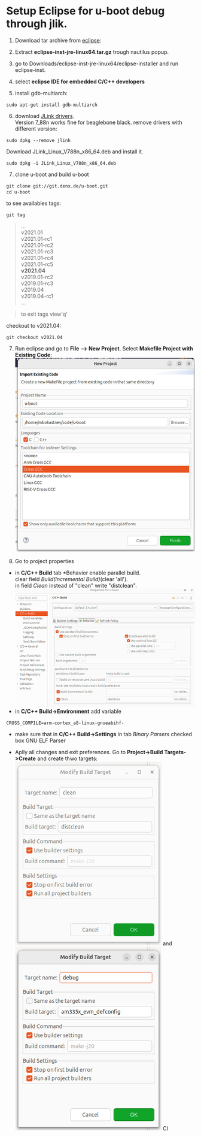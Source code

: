 # Setup Eclipse for u-boot debug through jlik.

1. Download tar archive from [eclipse](https://www.eclipse.org/downloads/):
2. Extract **eclipse-inst-jre-linux64.tar.gz** trough nautilus popup.
3. go to Downloads/eclipse-inst-jre-linux64/eclipse-installer and run eclipse-inst.
4. select **eclipse IDE for embedded C/C++ developers**

5. install gdb-multiarch:
```
sudo apt-get install gdb-multiarch
```
6. download [JLink drivers](https://www.segger.com/downloads/jlink/).  
Version 7_88n works fine for beaglebone black. 
remove drivers with different version:
```
sudo dpkg --remove jlink
```
Download JLink_Linux_V788n_x86_64.deb and install it.
```
sudo dpkg -i JLink_Linux_V788n_x86_64.deb
```
7. clone u-boot and build u-boot
```
git clone git://git.denx.de/u-boot.git
cd u-boot
```

to see availables tags:
```
git tag
```
> ...  
> v2021.01  
> v2021.01-rc1  
> v2021.01-rc2  
> v2021.01-rc3  
> v2021.01-rc4  
> v2021.01-rc5  
> **v2021.04**  
> v2019.01-rc2  
> v2019.01-rc3  
> v2019.04  
> v2019.04-rc1  
> ...

> to exit tags view'q' 

checkout to v2021.04:
```
git checkout v2021.04
```
7. Run eclipse and go to **File --> New Project**. 
Select **Makefile Project with Existing Code**: 
![aclipse_new_prj](./pictures/eclipse_new_prj.jpg)

8. Go to project properties
* in **C/C++ Build** tab *Behavior enable parallel build.  
  clear field *Build(Incremental Build)*(clear 'all').  
  in field *Clean* instead of "clean" write "distclean". 
  ![ecl_build](./pictures/ecl_build.jpg)  
* in **C/C++ Build->Environment** add variable 
```
CROSS_COMPILE=arm-cortex_a8-linux-gnueabihf-
```
* make sure that in **C/C++ Build->Settings** in tab *Binary Parsers*
 checked box GNU ELF Parser

* Aplly all changes and exit preferences.
  Go to **Project->Build Targets->Create** and create thwo targets:
  ![clean](./pictures/eclipse_clean.jpg) and ![debug](./pictures/eclipse_debug.jpg)
  Cl

